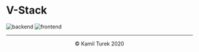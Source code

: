 # V-Stack

![backend](https://github.com/kamilturek/vstack/workflows/backend/badge.svg)
![frontend](https://github.com/kamilturek/vstack/workflows/frontend/badge.svg)

---
<p align="center">
    &copy; Kamil Turek 2020
</p>